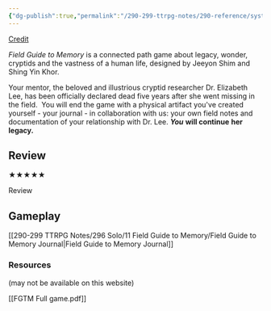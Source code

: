 ```yaml
---
{"dg-publish":true,"permalink":"/290-299-ttrpg-notes/290-reference/systems/sys-solo/field-guide-to-memory/"}
---
```


[Credit](https://jeeyonshim.itch.io/field-guide-to-memory)

_Field Guide to Memory_ is a connected path game about legacy, wonder, cryptids and the vastness of a human life, designed by Jeeyon Shim and Shing Yin Khor.  
  
Your mentor, the beloved and illustrious cryptid researcher Dr. Elizabeth Lee, has been officially declared dead five years after she went missing in the field.  You will end the game with a physical artifact you've created yourself - your journal - in collaboration with us: your own field notes and documentation of your relationship with Dr. Lee. _**You**_ **will continue** **her legacy.**

## Review

★★★★★

Review

## Gameplay

[[290-299 TTRPG Notes/296 Solo/11 Field Guide to Memory/Field Guide to Memory Journal\|Field Guide to Memory Journal]]

### Resources
(may not be available on this website)

[[FGTM Full game.pdf]]